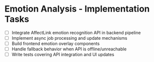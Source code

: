 # Emotion Analysis - Implementation Tasks

- [ ] Integrate AffectLink emotion recognition API in backend pipeline  
- [ ] Implement async job processing and update mechanisms  
- [ ] Build frontend emotion overlay components  
- [ ] Handle fallback behavior when API is offline/unreachable  
- [ ] Write tests covering API integration and UI updates
